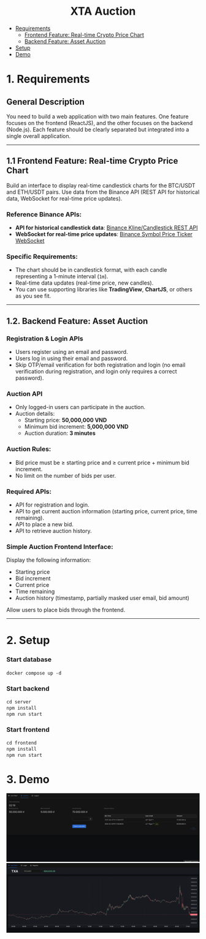 <h1 align="center">
  <div>
    XTA Auction
  </div>
</h1>

<!-- TOC depthFrom:1 depthTo:3 -->
- [Requirements](#1-requirements)
    - [Frontend Feature: Real-time Crypto Price Chart](#11-frontend-feature-real-time-crypto-price-chart)
    - [Backend Feature: Asset Auction](#12-backend-feature-asset-auction)
- [Setup](#2-setup)
- [Demo](#3-demo)
<!-- /TOC -->

# 1. Requirements

## General Description
You need to build a web application with two main features. One feature focuses on the frontend (ReactJS), and the other focuses on the backend (Node.js). Each feature should be clearly separated but integrated into a single overall application.

---

## 1.1 Frontend Feature: Real-time Crypto Price Chart

Build an interface to display real-time candlestick charts for the BTC/USDT and ETH/USDT pairs. Use data from the Binance API (REST API for historical data, WebSocket for real-time price updates).

### Reference Binance APIs:
- **API for historical candlestick data**:
  [Binance Kline/Candlestick REST API](https://binance-docs.github.io/apidocs/spot/en/#kline-candlestick-data)
- **WebSocket for real-time price updates**:
  [Binance Symbol Price Ticker WebSocket](https://binance-docs.github.io/apidocs/spot/en/#individual-symbol-ticker-streams)

### Specific Requirements:
- The chart should be in candlestick format, with each candle representing a 1-minute interval (`1m`).
- Real-time data updates (real-time price, new candles).
- You can use supporting libraries like **TradingView**, **ChartJS**, or others as you see fit.

---

## 1.2. Backend Feature: Asset Auction

### Registration & Login APIs
- Users register using an email and password.
- Users log in using their email and password.
- Skip OTP/email verification for both registration and login (no email verification during registration, and login only requires a correct password).

### Auction API
- Only logged-in users can participate in the auction.
- Auction details:
    - Starting price: **50,000,000 VND**
    - Minimum bid increment: **5,000,000 VND**
    - Auction duration: **3 minutes**

### Auction Rules:
- Bid price must be ≥ starting price and ≥ current price + minimum bid increment.
- No limit on the number of bids per user.

### Required APIs:
- API for registration and login.
- API to get current auction information (starting price, current price, time remaining).
- API to place a new bid.
- API to retrieve auction history.

### Simple Auction Frontend Interface:
Display the following information:
- Starting price
- Bid increment
- Current price
- Time remaining
- Auction history (timestamp, partially masked user email, bid amount)

Allow users to place bids through the frontend.

---

# 2. Setup

### Start database
```shell
docker compose up -d
```

### Start backend
```shell
cd server
npm install
npm run start
```

### Start frontend
```shell
cd frontend
npm install
npm run start
```

# 3. Demo

<div align="center">
  <img src="https://raw.githubusercontent.com/zunsakai/xta-auction-demo/refs/heads/main/example/auction.png" />
</div>
<div align="center">
  <img src="https://raw.githubusercontent.com/zunsakai/xta-auction-demo/refs/heads/main/example/live-chart.png" />
</div>

